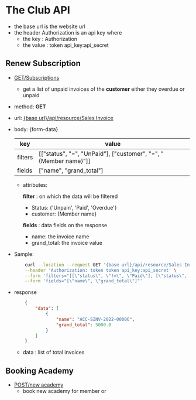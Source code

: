 # The Club API

* the base url is the website url
* the header Authorization is an api key where
    * the key : Authorization
    * the value : token api_key:api_secret

## Renew Subscription

* [GET/Subscriptions]()

    * get a list of unpaid invoices of the __customer__ either they overdue
    or unpaid

* method: __GET__

* url: [{base url}/api/resource/Sales Invoice]()

* body: {form-data}
        
    | key           |        value  |
    | ------------- |---------------|
    | filters       | [["status", "=", "UnPaid"], ["customer", "=", "{Member name}"]] |
    | fields        | ["name", "grand_total"]     |


    * attributes: 
        
        __filter__ : on which the data will be filtered

        * Status: {'Unpain', 'Paid', 'Overdue'}
        * customer: {Member name}
    
        __fields__ : data fields on the response
        
        * name: the invoice name
        * grand_total: the invoice value
        
* Sample:
  
    ```bash
        curl --location --request GET '{base url}/api/resource/Sales Invoice' \
        --header 'Authorization: token token api_key:api_secret' \
        --form 'filters="[[\"status\", \"!=\", \"Paid\"], [\"status\", \"!=\", \"Cancelled\"], [\"customer\", \"=\", \"أحمد محمود أحمد محمد الببلاوي\"]]"' \
        --form 'fields="[\"name\", \"grand_total\"]"'
    ```

* response

    ```json
        {
            "data": [
                {
                    "name": "ACC-SINV-2022-00006",
                    "grand_total": 5000.0
                }
            ]
        }
    ```
    * data : list of total invoices
    


## Booking Academy
* [POST/new academy]()
    * book new academy for member or 
    
















